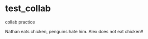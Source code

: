 # test_collab
collab practice

Nathan eats chicken, penguins hate him.
Alex does not eat chicken!!

